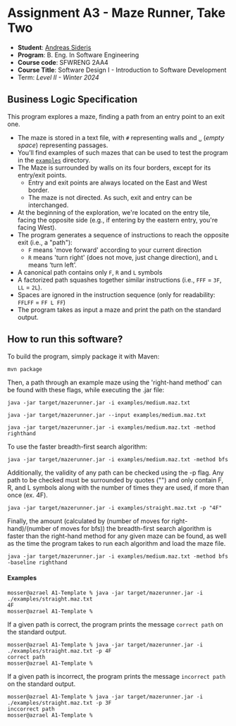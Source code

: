 # Assignment A3 - Maze Runner, Take Two

  * **Student**: [Andreas Sideris](siderisa@mcmaster.ca)
  * **Program**: B. Eng. In Software Engineering
  * **Course code**: SFWRENG 2AA4
  * **Course Title**: Software Design I - Introduction to Software Development 
  * Term: *Level II - Winter 2024*

## Business Logic Specification

This program explores a maze, finding a path from an entry point to an exit one.

- The maze is stored in a text file, with `#` representing walls and `␣` (_empty space_) representing passages.
- You’ll find examples of such mazes that can be used to test the program in the [`examples`](./examples) directory.
- The Maze is surrounded by walls on its four borders, except for its entry/exit points.
    - Entry and exit points are always located on the East and West border.
    - The maze is not directed. As such, exit and entry can be interchanged.
- At the beginning of the exploration, we're located on the entry tile, facing the opposite side (e.g., if entering by the eastern entry, you're facing West).
- The program generates a sequence of instructions to reach the opposite exit (i.e., a "path"):
    - `F` means 'move forward' according to your current direction
    - `R` means 'turn right' (does not move, just change direction), and `L` means ‘turn left’. 
- A canonical path contains only `F`, `R` and `L` symbols
- A factorized path squashes together similar instructions (i.e., `FFF` = `3F`, `LL` = `2L`).
- Spaces are ignored in the instruction sequence (only for readability: `FFLFF` = `FF L FF`)
- The program takes as input a maze and print the path on the standard output.

## How to run this software?

To build the program, simply package it with Maven:

```
mvn package 
```
Then, a path through an example maze using the 'right-hand method' can be found with these flags, while executing the .jar file:

```
java -jar target/mazerunner.jar -i examples/medium.maz.txt

java -jar target/mazerunner.jar --input examples/medium.maz.txt

java -jar target/mazerunner.jar -i examples/medium.maz.txt -method righthand
```
To use the faster breadth-first search algorithm:

```
java -jar target/mazerunner.jar -i examples/medium.maz.txt -method bfs
```
Additionally, the validity of any path can be checked using the -p flag. 
Any path to be checked must be surrounded by quotes ("") and only contain F, R, and L symbols along with the number of times they are used, if more than once (ex. 4F).

```
java -jar target/mazerunner.jar -i examples/straight.maz.txt -p "4F"
```
Finally, the amount (calculated by (number of moves for right-hand)/(number of moves for bfs))
the breadth-first search algorithm is faster than the right-hand method for any given maze can be found,
as well as the time the program takes to run each algorithm and load the maze file.

```
java -jar target/mazerunner.jar -i examples/medium.maz.txt -method bfs -baseline righthand
```

#### Examples

```
mosser@azrael A1-Template % java -jar target/mazerunner.jar -i ./examples/straight.maz.txt
4F
mosser@azrael A1-Template %
```

If a given path is correct, the program prints the message `correct path` on the standard output.

```
mosser@azrael A1-Template % java -jar target/mazerunner.jar -i ./examples/straight.maz.txt -p 4F
correct path
mosser@azrael A1-Template %
```

If a given path is incorrect, the program prints the message `incorrect path` on the standard output.

```
mosser@azrael A1-Template % java -jar target/mazerunner.jar -i ./examples/straight.maz.txt -p 3F
inccorrect path
mosser@azrael A1-Template %
```

